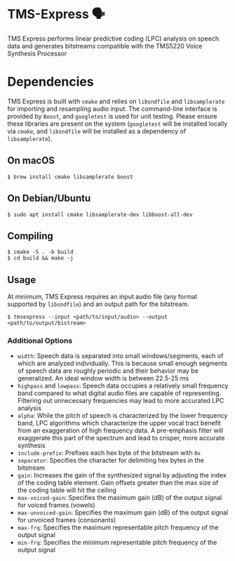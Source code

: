 # TMS-Express 🗣
TMS Express performs linear predictive coding (LPC) analysis on speech data and generates bitstreams compatible with the TMS5220 Voice Synthesis Processor

# Dependencies
TMS Express is built with `cmake` and relies on `libsndfile` and `libsamplerate` for importing and resampling audio input. The command-line interface is provided by `Boost`, and `googletest` is used for unit testing. Please ensure these libraries are present on the system (`googletest` will be installed locally via `cmake`, and `libsndfile` will be installed as a dependency of `libsamplerate`).


## On macOS
```shell
$ brew install cmake libsamplerate boost
```

## On Debian/Ubuntu
```shell
$ sudo apt install cmake libsamplerate-dev libboost-all-dev
```

## Compiling
```shell
$ cmake -S . -b build
$ cd build && make -j
```

## Usage
At minimum, TMS Express requires an input audio file (any format supported by `libsndfile`) and an output path for the bitstream.

```shell
$ tmsexpress --input <path/to/input/audio> --output <path/to/output/bistream>
```

### Additional Options
- `width`: Speech data is separated into small windows/segments, each of which are analyzed individually. This is because small enough segments of speech data are roughly periodic and their behavior may be generalized. An ideal window width is between 22.5-25 ms
- `highpass` and `lowpass`: Speech data occupies a relatively small frequency band compared to what digital audio files are capable of representing. Filtering out unnecessary frequencies may lead to more accurated LPC analysis
- `alpha`: While the pitch of speech is characterized by the lower frequency band, LPC algorithms which characterize the upper vocal tract benefit from an exaggeration of high frequency data. A pre-emphasis filter will exaggerate this part of the spectrum and lead to crisper, more accurate synthesis
- `include-prefix`: Prefixes each hex byte of the bitstream with `0x`
- `separator`: Specifies the character for delimiting hex bytes in the bitstream
- `gain`: Increases the gain of the synthesized signal by adjusting the index of the coding table element. Gain offsets greater than the max size of the coding table will hit the ceiling
- `max-voiced-gain`: Specifies the maximum gain (dB) of the output signal for voiced frames (vowels)
- `max-unvoiced-gain`: Specifies the maximum gain (dB) of the output signal for unvoiced frames (consonants)
- `max-frq`: Specifies the maximum representable pitch frequency of the output signal
- `min-frq`: Specifies the minimum representable pitch frequency of the output signal
